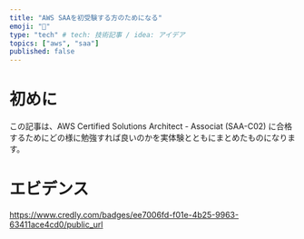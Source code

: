 ```yaml
---
title: "AWS SAAを初受験する方のためになる"
emoji: "🐳"
type: "tech" # tech: 技術記事 / idea: アイデア
topics: ["aws", "saa"]
published: false
---
```

# 初めに
この記事は、AWS Certified Solutions Architect - Associat (SAA-C02) に合格するためにどの様に勉強すれば良いのかを実体験とともにまとめたものになります。

# エビデンス

https://www.credly.com/badges/ee7006fd-f01e-4b25-9963-63411ace4cd0/public_url